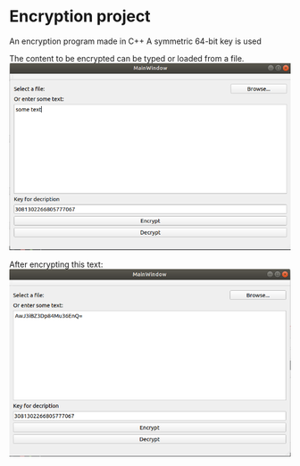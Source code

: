 # Encryption project

An encryption program made in C++ 
A symmetric 64-bit key is used 

The content to be encrypted can be typed or loaded from a file.
![](screenshots/1.png)

After encrypting this text: 
![](screenshots/2.png)




